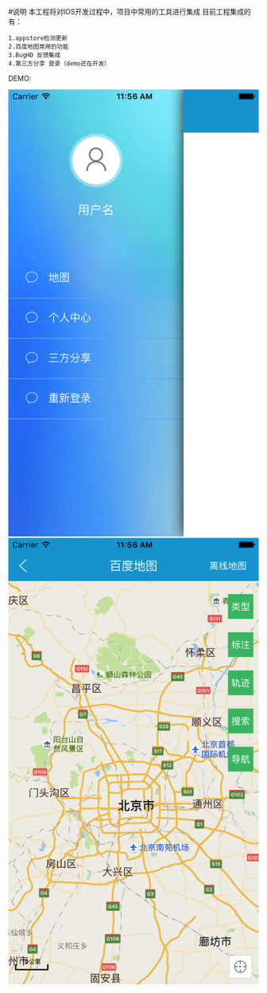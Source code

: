 #说明
本工程将对IOS开发过程中，项目中常用的工具进行集成
目前工程集成的有：

	1.appstore检测更新
	2.百度地图常用的功能 
	3.BugHD 反馈集成
	4.第三方分享 登录（demo还在开发）
	
DEMO:

![](./src/1.png)
![](./src/2.png)
